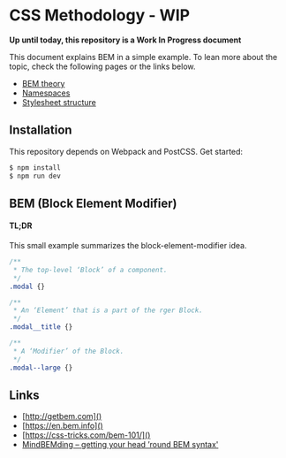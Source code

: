# CSS Methodology - WIP

**Up until today, this repository is a Work In Progress document**

This document explains BEM in a simple example. To lean more about the topic, check the following pages or the links below.

- [BEM theory](docs/BEM-theory.md)
- [Namespaces](docs/namespaces.md)
- [Stylesheet structure](docs/stylesheet-structuring.md)




## Installation

This repository depends on Webpack and PostCSS. Get started:

```javascript
$ npm install
$ npm run dev
```


## BEM (Block Element Modifier)

#### TL;DR

This small example summarizes the block-element-modifier idea.


```css
/**
 * The top-level ‘Block’ of a component.
 */
.modal {}

/**
 * An ‘Element’ that is a part of the rger Block.
 */
.modal__title {}

/**
 * A ‘Modifier’ of the Block.
 */
.modal--large {}
```


## Links

- [http://getbem.com]()
- [https://en.bem.info]()
- [https://css-tricks.com/bem-101/]()
- [MindBEMding – getting your head ’round BEM syntax'](http://csswizardry.com/2013/01/mindbemding-getting-your-head-round-bem-syntax/)
